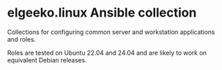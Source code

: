 # elgeeko.linux Ansible collection

Collections for configuring common server and workstation applications and roles.

Roles are tested on Ubuntu 22.04 and 24.04 and are likely to work on equivalent Debian releases.
